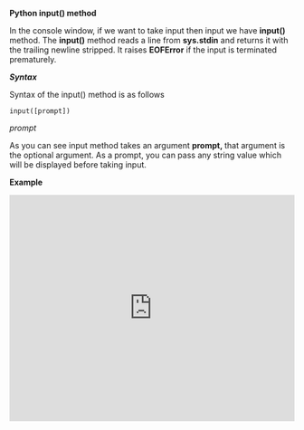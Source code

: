 <!DOCTYPE html><html><head></head><body><p><strong>Python input() method</strong></p><p>In the console window, if we want to take input then input we have <strong>input()</strong> method. The <strong>input()</strong> method reads a line from <strong>sys.stdin</strong> and returns it with the trailing newline stripped. It raises <strong>EOFError</strong> if the input is terminated prematurely.</p><p><em><strong>Syntax</strong></em></p><p>Syntax of the input() method is as follows</p><pre class="language-markup"><code>input([prompt])</code></pre><p><em>prompt&nbsp;</em></p><p>As you can see input method takes an argument&nbsp;<strong>prompt,&nbsp;</strong>that argument is the optional argument. As a prompt, you can pass any string value which will be displayed before taking input.</p><p><strong>Example</strong></p><p><iframe src="https://repl.it/@SourabhSomani/input-function-python?lite=true" width="100%" height="400px" frameborder="no" scrolling="no" sandbox="allow-forms allow-pointer-lock allow-popups allow-same-origin allow-scripts allow-modals" allowfullscreen="allowfullscreen"></iframe></p></body></html>
